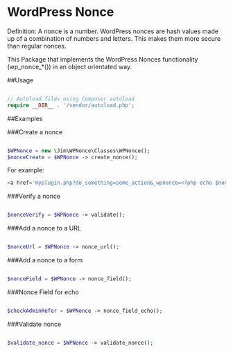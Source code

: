 # WordPress Nonce

Definition: A nonce is a number. WordPress nonces are hash values made up of a combination of numbers and letters. This makes them more secure than regular nonces.

This Package that implements the WordPress Nonces functionality (wp_nonce_*()) in an object orientated way.

##Usage

```php

// Autoload files using Composer autoload
require __DIR__ . '/vendor/autoload.php';

```

##Examples

###Create a nonce

```php

$WPNonce = new \Jim\WPNonce\Classes\WPNonce();
$nonceCreate = $WPNonce -> create_nonce();

```

For example:

```php
<a href='myplugin.php?do_something=some_action&_wpnonce=<?php echo $nonceCreate; ?>'>Do some action</a>
```

###Verify a nonce

```php

$nonceVerify = $WPNonce -> validate();

```
###Add a nonce to a URL

```php

$nonceUrl = $WPNonce -> nonce_url();

```
###Add a nonce to a form

```php

$nonceField = $WPNonce -> nonce_field();


```
###Nonce Field for echo

```php

$checkAdminRefer = $WPNonce -> nonce_field_echo();

```
###Validate nonce

```php

$validate_nonce = $WPNonce -> validate_nonce();

```
